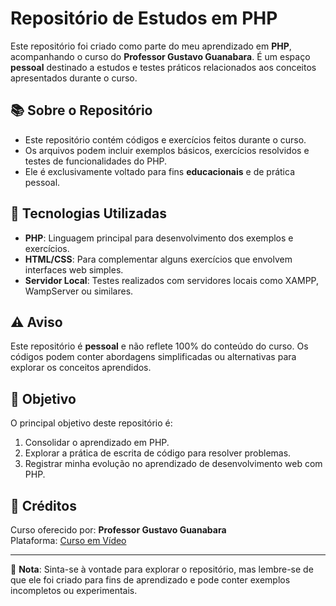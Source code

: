 # Repositório de Estudos em PHP

Este repositório foi criado como parte do meu aprendizado em **PHP**, acompanhando o curso do **Professor Gustavo Guanabara**. É um espaço **pessoal** destinado a estudos e testes práticos relacionados aos conceitos apresentados durante o curso.

## 📚 Sobre o Repositório

- Este repositório contém códigos e exercícios feitos durante o curso.
- Os arquivos podem incluir exemplos básicos, exercícios resolvidos e testes de funcionalidades do PHP.
- Ele é exclusivamente voltado para fins **educacionais** e de prática pessoal.

## 🚀 Tecnologias Utilizadas

- **PHP**: Linguagem principal para desenvolvimento dos exemplos e exercícios.
- **HTML/CSS**: Para complementar alguns exercícios que envolvem interfaces web simples.
- **Servidor Local**: Testes realizados com servidores locais como XAMPP, WampServer ou similares.

## ⚠️ Aviso

Este repositório é **pessoal** e não reflete 100% do conteúdo do curso. Os códigos podem conter abordagens simplificadas ou alternativas para explorar os conceitos aprendidos.

## 🎯 Objetivo

O principal objetivo deste repositório é:
1. Consolidar o aprendizado em PHP.
2. Explorar a prática de escrita de código para resolver problemas.
3. Registrar minha evolução no aprendizado de desenvolvimento web com PHP.

## 🌟 Créditos

Curso oferecido por: **Professor Gustavo Guanabara**  
Plataforma: [Curso em Vídeo](https://www.cursoemvideo.com/)  

---

📌 **Nota**: Sinta-se à vontade para explorar o repositório, mas lembre-se de que ele foi criado para fins de aprendizado e pode conter exemplos incompletos ou experimentais.

